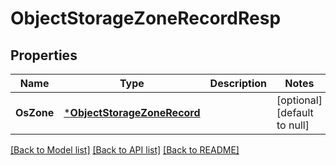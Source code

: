# ObjectStorageZoneRecordResp

## Properties
Name | Type | Description | Notes
------------ | ------------- | ------------- | -------------
**OsZone** | [***ObjectStorageZoneRecord**](ObjectStorageZoneRecord.md) |  | [optional] [default to null]

[[Back to Model list]](../README.md#documentation-for-models) [[Back to API list]](../README.md#documentation-for-api-endpoints) [[Back to README]](../README.md)


